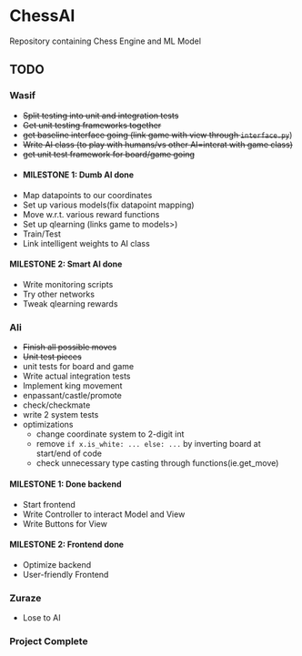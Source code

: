 # ChessAI

Repository containing Chess Engine and ML Model

## TODO
### **Wasif**
- ~~Split testing into unit and integration tests~~
- ~~Get unit testing frameworks together~~
- ~~get baseline interface going (link game with view through `interface.py`~~)
- ~~Write AI class (to play with humans/vs other AI=interat with game class)~~
- ~~get unit test framework for board/game going~~
- #### MILESTONE 1: **Dumb AI done**
- Map datapoints to our coordinates
- Set up various models(fix datapoint mapping)
- Move w.r.t. various reward functions
- Set up qlearning (links game to models>)
- Train/Test
- Link intelligent weights to AI class
#### MILESTONE 2: **Smart AI done**
- Write monitoring scripts
- Try other networks
- Tweak qlearning rewards

### **Ali**
- ~~Finish all possible moves~~
- ~~Unit test pieces~~
- unit tests for board and game
- Write actual integration tests
- Implement king movement
- enpassant/castle/promote
- check/checkmate
- write 2 system tests
- optimizations
  - change coordinate system to 2-digit int
  - remove `if x.is_white: ... else: ...` by inverting board at start/end of code
  - check unnecessary type casting through functions(ie.get_move)

#### MILESTONE 1: **Done backend**
- Start frontend
- Write Controller to interact Model and View
- Write Buttons for View
#### MILESTONE 2: **Frontend done**
- Optimize backend
- User-friendly Frontend

### **Zuraze**
- Lose to AI

### Project Complete
